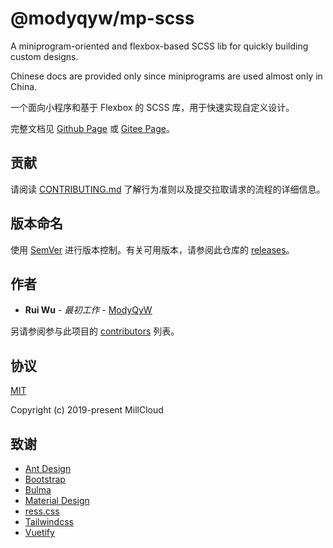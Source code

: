 # @modyqyw/mp-scss

A miniprogram-oriented and flexbox-based SCSS lib for quickly building custom designs.

Chinese docs are provided only since miniprograms are used almost only in China.

一个面向小程序和基于 Flexbox 的 SCSS 库，用于快速实现自定义设计。

完整文档见 [Github Page](https://millcloud.github.io/mp-scss/) 或 [Gitee Page](https://millcloud.gitee.io/mp-scss/)。

## 贡献

请阅读 [CONTRIBUTING.md](./CONTRIBUTING.md) 了解行为准则以及提交拉取请求的流程的详细信息。

## 版本命名

使用 [SemVer](http://semver.org/) 进行版本控制。有关可用版本，请参阅此仓库的 [releases](https://github.com/MillCloud/mp-scss/releases)。

## 作者

- **Rui Wu** - *最初工作* - [ModyQyW](https://github.com/ModyQyW)

另请参阅参与此项目的 [contributors](https://github.com/MillCloud/mp-scss/contributors) 列表。

## 协议

[MIT](./LICENSE)

Copyright (c) 2019-present MillCloud

## 致谢

- [Ant Design](https://ant.design/)
- [Bootstrap](https://getbootstrap.com/)
- [Bulma](https://bulma.io/)
- [Material Design](https://material.io/)
- [ress.css](https://ress-css.surge.sh/)
- [Tailwindcss](https://tailwindcss.com/)
- [Vuetify](https://vuetifyjs.com/)
